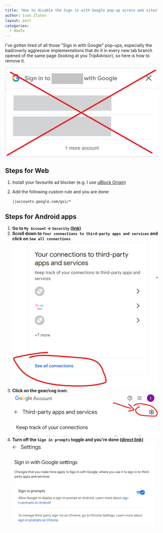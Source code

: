 ```yaml
---
title: "How to disable the Sign in with Google pop-up across web sites"
author: Ivan Zlatev
layout: post
categories:
  - HowTo
---
```


I've gotten tired of all those "Sign in with Google" pop-ups, especially the bad/overly aggressive implementations that do it in every new tab branch opened of the same page (looking at you TripAdvisor), so here is how to remove it.

![bye bye](/content/2024-11-13-how-to-disable-google-sign-in-popup-on-sites/image-3.png)

## Steps for Web

1. Install your favourite ad blocker (e.g. I use [uBlock Origin](https://ublockorigin.com/)) 
2. Add the following custom rule and you are done: 
   
      `||accounts.google.com/gsi/*`

## Steps for Android apps
1. **Go to `My Account` -> `Security` ([link](https://myaccount.google.com/security))**
2. **Scroll down to `Your connections to third-party apps and services` and click on `See all connections`**
  ![connections bit](/content/2024-11-13-how-to-disable-google-sign-in-popup-on-sites/image-2.png)
3. **Click on the gear/cog icon:**
    ![cog image](/content/2024-11-13-how-to-disable-google-sign-in-popup-on-sites/image-1.png)
4. **Turn off the `Sign in prompts` toggle and you're done ([direct link](https://myaccount.google.com/connections/settings))**
    ![toggle](/content/2024-11-13-how-to-disable-google-sign-in-popup-on-sites/image.png)